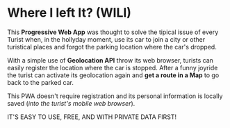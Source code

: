 # Where I left It? (WILI)

This **Progressive Web App** was thought to solve the tipical issue of every Turist when, in the hollyday moment, use its car to join a city or other turistical places and forgot the parking location where the car's dropped.

With a simple use of **Geolocation API** throw its web browser, turists can easily register the location where the car is stopped. After a funny joyride the turist can activate its geolocation again and **get a route in a Map** to go back to the parked car.

This PWA doesn't require registration and its personal information is locally saved (_into the turist's mobile web browser_).

IT'S EASY TO USE, FREE, AND WITH PRIVATE DATA FIRST!

